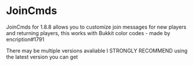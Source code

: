 # JoinCmds
JoinCmds for 1.8.8 allows you to customize join messages for new players and returning players, this works with Bukkit color codes - made by encription#1791

There may be multiple versions avaliable I STRONGLY RECOMMEND using the latest version you can get
